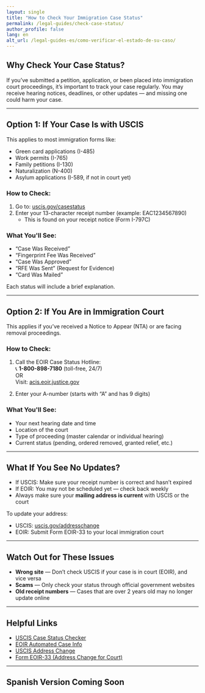 ```yaml
---
layout: single
title: "How to Check Your Immigration Case Status"
permalink: /legal-guides/check-case-status/
author_profile: false
lang: en
alt_url: /legal-guides-es/como-verificar-el-estado-de-su-caso/
---
```


## Why Check Your Case Status?

If you’ve submitted a petition, application, or been placed into immigration court proceedings, it’s important to track your case regularly. You may receive hearing notices, deadlines, or other updates — and missing one could harm your case.

---

## Option 1: If Your Case Is with USCIS

This applies to most immigration forms like:
- Green card applications (I-485)
- Work permits (I-765)
- Family petitions (I-130)
- Naturalization (N-400)
- Asylum applications (I-589, if not in court yet)

### How to Check:
1. Go to: [uscis.gov/casestatus](https://egov.uscis.gov/casestatus/)
2. Enter your 13-character receipt number (example: EAC1234567890)
   - This is found on your receipt notice (Form I-797C)

### What You'll See:
- “Case Was Received”
- “Fingerprint Fee Was Received”
- “Case Was Approved”
- “RFE Was Sent” (Request for Evidence)
- “Card Was Mailed”

Each status will include a brief explanation.

---

## Option 2: If You Are in Immigration Court

This applies if you’ve received a Notice to Appear (NTA) or are facing removal proceedings.

### How to Check:
1. Call the EOIR Case Status Hotline:  
   📞 **1-800-898-7180** (toll-free, 24/7)  
   OR  
   Visit: [acis.eoir.justice.gov](https://acis.eoir.justice.gov/en/)

2. Enter your A-number (starts with “A” and has 9 digits)

### What You'll See:
- Your next hearing date and time
- Location of the court
- Type of proceeding (master calendar or individual hearing)
- Current status (pending, ordered removed, granted relief, etc.)

---

## What If You See No Updates?

- If USCIS: Make sure your receipt number is correct and hasn’t expired
- If EOIR: You may not be scheduled yet — check back weekly
- Always make sure your **mailing address is current** with USCIS or the court

To update your address:
- USCIS: [uscis.gov/addresschange](https://www.uscis.gov/addresschange)
- EOIR: Submit Form EOIR-33 to your local immigration court

---

## Watch Out for These Issues

- **Wrong site** — Don’t check USCIS if your case is in court (EOIR), and vice versa
- **Scams** — Only check your status through official government websites
- **Old receipt numbers** — Cases that are over 2 years old may no longer update online

---

## Helpful Links

- [USCIS Case Status Checker](https://egov.uscis.gov/casestatus/)
- [EOIR Automated Case Info](https://acis.eoir.justice.gov/en/)
- [USCIS Address Change](https://www.uscis.gov/addresschange)
- [Form EOIR-33 (Address Change for Court)](https://www.justice.gov/eoir/page/file/1123026/download)

---

## Spanish Version Coming Soon